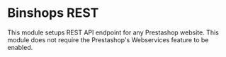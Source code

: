 # Binshops REST
This module setups REST API endpoint for any Prestashop website. This module does not require the Prestashop's Webservices feature to be enabled.